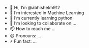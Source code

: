 - 👋 Hi, I’m @abhishekh912
- 👀 I’m interested in Machine Learning
- 🌱 I’m currently learning python
- 💞️ I’m looking to collaborate on ...
- 📫 How to reach me ...
- 😄 Pronouns: ...
- ⚡ Fun fact: ...

<!---
abhishekh912/abhishekh912 is a ✨ special ✨ repository because its `README.md` (this file) appears on your GitHub profile.
You can click the Preview link to take a look at your changes.
--->
